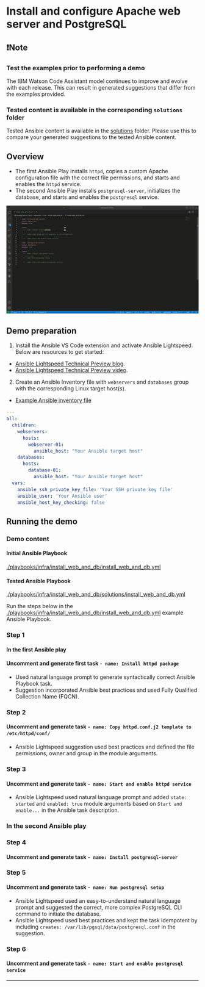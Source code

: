 # Install and configure Apache web server and PostgreSQL

## ❗️Note

### Test the examples prior to performing a demo

The IBM Watson Code Assistant model continues to improve and evolve with each release. This can result in generated suggestions that differ from the examples provided.

### Tested content is available in the corresponding `solutions` folder

Tested Ansible content is available in the [solutions](./solutions/) folder. Please use this to compare your generated suggestions to the tested Ansible content.

## Overview

- The first Ansible Play installs `httpd`, copies a custom Apache configuration file with the correct file permissions, and starts and enables the `httpd` service.
- The second Ansible Play installs `postgresql-server`, initializes the database, and starts and enables the `postgresql` service.

![](../../../assets/img/lightspeed_app_and_db_demo.gif)

## Demo preparation

1. Install the Ansible VS Code extension and activate Ansible Lightspeed. Below are resources to get started:

- [Ansible Lightspeed Technical Preview blog](https://www.ansible.com/blog/welcome-to-the-ansible-lightspeed-technical-preview).
- [Ansible Lightspeed Technical Preview video](https://youtu.be/yfXcGB7l0II).

2. Create an Ansible Inventory file with `webservers` and `databases` group with the corresponding Linux target host(s).

- [Example Ansible inventory file](./inventory/inventory.yml)

```yaml
---
all:
  children:
    webservers:
      hosts:
        webserver-01:
          ansible_host: "Your Ansible target host"
    databases:
      hosts:
        database-01:
          ansible_host: "Your Ansible target host"
  vars:
    ansible_ssh_private_key_file: 'Your SSH private key file'
    ansible_user: 'Your Ansible user'
    ansible_host_key_checking: false

```

## Running the demo

### Demo content

#### Initial Ansible Playbook

[./playbooks/infra/install_web_and_db/install_web_and_db.yml](./install_web_and_db.yml)

#### Tested Ansible Playbook

[./playbooks/infra/install_web_and_db/solutions/install_web_and_db.yml](./solutions/install_web_and_db.yml)

Run the steps below in the [./playbooks/infra/install_web_and_db/install_web_and_db.yml](./install_web_and_db.yml) example Ansible Playbook.

### Step 1

#### **In the first Ansible play**

#### Uncomment and generate first task `- name: Install httpd package`

- Used natural language prompt to generate syntactically correct Ansible Playbook task.
- Suggestion incorporated Ansible best practices and used Fully Qualified Collection Name (FQCN).

### Step 2

#### Uncomment and generate task `- name: Copy httpd.conf.j2 template to /etc/httpd/conf/`

- Ansible Lightspeed suggestion used best practices and defined the file permissions, owner and group in the module arguments.

### Step 3

#### Uncomment and generate task `- name: Start and enable httpd service`

- Ansible Lightspeed used natural language prompt and added `state: started` and `enabled: true` module arguments based on `Start and enable...` in the Ansible task description.

### **In the second Ansible play**

### Step 4

#### Uncomment and generate task `- name: Install postgresql-server`

### Step 5

#### Uncomment and generate task `- name: Run postgresql setup`

- Ansible Lightspeed used an easy-to-understand natural language prompt and suggested the correct, more complex PostgreSQL CLI command to initiate the database.
- Ansible Lightspeed used best practices and kept the task idempotent by including `creates: /var/lib/pgsql/data/postgresql.conf` in the suggestion.

### Step 6

#### Uncomment and generate task `- name: Start and enable postgresql service`

---

